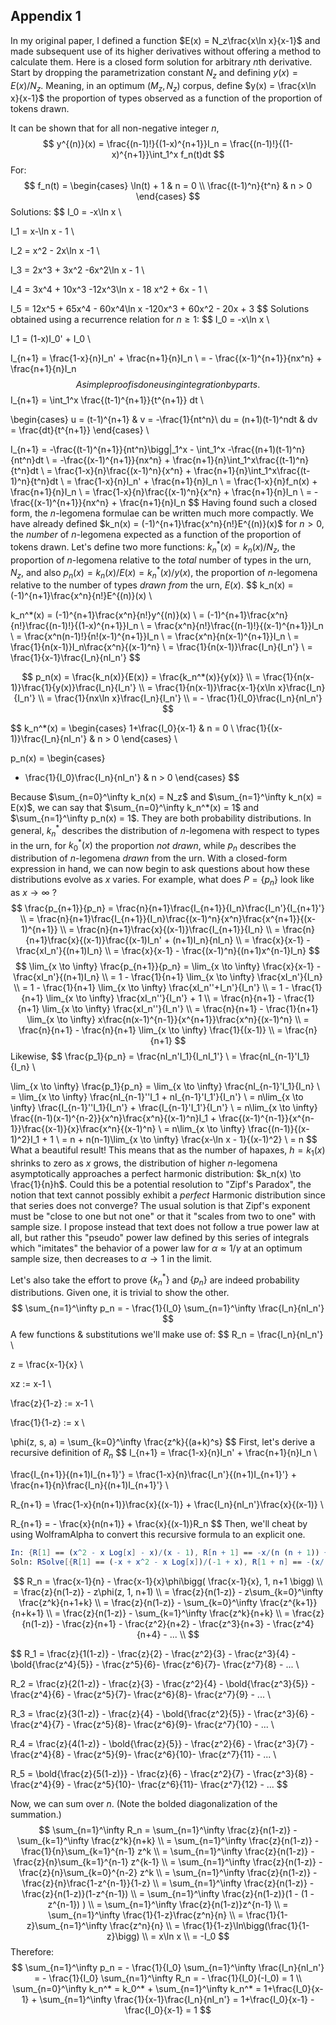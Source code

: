 ## Appendix 1

In my original paper, I defined a function $E(x) = N_z\frac{x\ln x}{x-1}$ and made subsequent use of its higher derivatives without offering a method to calculate them. Here is a closed form solution for arbitrary $n$th derivative. Start by dropping the parametrization constant $N_z$ and defining $y(x) = E(x)/N_z$. Meaning, in an optimum $(M_z, N_z)$ corpus, define $y(x) = \frac{x\ln x}{x-1}$ the proportion of types observed as a function of the proportion of tokens drawn.

It can be shown that for all non-negative integer $n$,
$$
y^{(n)}(x)
= \frac{(n-1)!}{(1-x)^{n+1}}I_n
= \frac{(n-1)!}{(1-x)^{n+1}}\int_1^x f_n(t)dt
$$
For:
$$
f_n(t)
= \begin{cases}
\ln(t) + 1 & n = 0 \\
\frac{(t-1)^n}{t^n} & n > 0
\end{cases}
$$
Solutions:
$$
I_0 = -x\ln x \\

I_1 = x-\ln x - 1 \\

I_2 = x^2 - 2x\ln x -1 \\

I_3 = 2x^3 + 3x^2 -6x^2\ln x - 1 \\

I_4 = 3x^4 + 10x^3 -12x^3\ln x - 18 x^2 + 6x - 1 \\

I_5 = 12x^5 + 65x^4 - 60x^4\ln x -120x^3 + 60x^2 - 20x + 3
$$
Solutions obtained using a recurrence relation for $n \ge 1$:
$$
I_0 = -x\ln x \\

I_1 = (1-x)I_0' + I_0 \\

I_{n+1} = \frac{1-x}{n}I_n' + \frac{n+1}{n}I_n \\
= - \frac{(x-1)^{n+1}}{nx^n} + \frac{n+1}{n}I_n
$$
A simple proof is done using integration by parts.
$$
I_{n+1}
= \int_1^x \frac{(t-1)^{n+1}}{t^{n+1}} dt \\

\begin{cases}
u = (t-1)^{n+1} & v = -\frac{1}{nt^n}\\
du = (n+1)(t-1)^ndt & dv = \frac{dt}{t^{n+1}}
\end{cases} \\

I_{n+1}
= -\frac{(t-1)^{n+1}}{nt^n}\bigg|_1^x - \int_1^x -\frac{(n+1)(t-1)^n}{nt^n}dt \\
= -\frac{(x-1)^{n+1}}{nx^n} + \frac{n+1}{n}\int_1^x\frac{(t-1)^n}{t^n}dt \\
= \frac{1-x}{n}\frac{(x-1)^n}{x^n} + \frac{n+1}{n}\int_1^x\frac{(t-1)^n}{t^n}dt \\
= \frac{1-x}{n}I_n' + \frac{n+1}{n}I_n \\
= \frac{1-x}{n}f_n(x) + \frac{n+1}{n}I_n \\
= \frac{1-x}{n}\frac{(x-1)^n}{x^n} + \frac{n+1}{n}I_n \\
= -\frac{(x-1)^{n+1}}{nx^n} + \frac{n+1}{n}I_n
$$
Having found such a closed form, the $n$-legomena formulae can be written much more compactly. We have already defined $k_n(x) = (-1)^{n+1}\frac{x^n}{n!}E^{(n)}(x)$ for $n > 0$, the _number_ of $n$-legomena expected as a function of the proportion of tokens drawn. Let's define two more functions: $k_n^*(x) = k_n(x)/N_z$, the proportion of $n$-legomena relative to the _total_ number of types in the urn, $N_z$, and also $p_n(x) = k_n(x)/E(x) = k_n^*(x)/y(x)$, the proportion of $n$-legomena relative to the number of types _drawn from_ the urn, $E(x)$.
$$
k_n(x)
= (-1)^{n+1}\frac{x^n}{n!}E^{(n)}(x) \\

k_n^*(x) = (-1)^{n+1}\frac{x^n}{n!}y^{(n)}(x) \\
= (-1)^{n+1}\frac{x^n}{n!}\frac{(n-1)!}{(1-x)^{n+1}}I_n \\
= \frac{x^n}{n!}\frac{(n-1)!}{(x-1)^{n+1}}I_n \\
= \frac{x^n(n-1)!}{n!(x-1)^{n+1}}I_n \\
= \frac{x^n}{n(x-1)^{n+1}}I_n \\
= \frac{1}{n(x-1)}I_n\frac{x^n}{(x-1)^n} \\
= \frac{1}{n(x-1)}\frac{I_n}{I_n'} \\
= \frac{1}{x-1}\frac{I_n}{nI_n'}
$$

$$
p_n(x)
= \frac{k_n(x)}{E(x)} 
= \frac{k_n^*(x)}{y(x)} \\
= \frac{1}{n(x-1)}\frac{1}{y(x)}\frac{I_n}{I_n'} \\
= \frac{1}{n(x-1)}\frac{x-1}{x\ln x}\frac{I_n}{I_n'} \\
= \frac{1}{nx\ln x}\frac{I_n}{I_n'} \\
= - \frac{1}{I_0}\frac{I_n}{nI_n'}
$$

$$
k_n^*(x)
= \begin{cases}
1+\frac{I_0}{x-1} & n = 0 \\
\frac{1}{(x-1)}\frac{I_n}{nI_n'} & n > 0
\end{cases} \\

p_n(x)
= \begin{cases}
- \frac{1}{I_0}\frac{I_n}{nI_n'} & n > 0
\end{cases}
$$



Because $\sum_{n=0}^\infty k_n(x) = N_z$ and $\sum_{n=1}^\infty k_n(x) = E(x)$, we can say that  $\sum_{n=0}^\infty k_n^*(x) = 1$ and $\sum_{n=1}^\infty p_n(x) = 1$. They are both probability distributions. In general, $k_n^*$ describes the distribution of $n$-legomena with respect to types in the urn, for $k_0^*(x)$ the proportion _not drawn_, while $p_n$ describes the distribution of $n$-legomena _drawn_ from the urn. With a closed-form expression in hand, we can now begin to ask questions about how these distributions evolve as $x$ varies. For example, what does $P = \{p_n\}$ look like as $x \to \infty$ ?
$$
\frac{p_{n+1}}{p_n}
= \frac{n}{n+1}\frac{I_{n+1}}{I_n}\frac{I_n'}{I_{n+1}'} \\
= \frac{n}{n+1}\frac{I_{n+1}}{I_n}\frac{(x-1)^n}{x^n}\frac{x^{n+1}}{(x-1)^{n+1}} \\
= \frac{n}{n+1}\frac{x}{(x-1)}\frac{I_{n+1}}{I_n} \\
= \frac{n}{n+1}\frac{x}{(x-1)}\frac{(x-1)I_n' + (n+1)I_n}{nI_n} \\
= \frac{x}{x-1} - \frac{xI_n'}{(n+1)I_n} \\
= \frac{x}{x-1} - \frac{(x-1)^n}{(n+1)x^{n-1}I_n}
$$
$$
\lim_{x \to \infty} \frac{p_{n+1}}{p_n} 
= \lim_{x \to \infty} \frac{x}{x-1} - \frac{xI_n'}{(n+1)I_n} \\
= 1 - \frac{1}{n+1} \lim_{x \to \infty} \frac{xI_n'}{I_n} \\
= 1 - \frac{1}{n+1} \lim_{x \to \infty} \frac{xI_n''+I_n'}{I_n'} \\
= 1 - \frac{1}{n+1} \lim_{x \to \infty} \frac{xI_n''}{I_n'} + 1 \\
= \frac{n}{n+1} - \frac{1}{n+1} \lim_{x \to \infty} \frac{xI_n''}{I_n'} \\
= \frac{n}{n+1} - \frac{1}{n+1} \lim_{x \to \infty} x\frac{n(x-1)^{n-1}}{x^{n+1}}\frac{x^n}{(x-1)^n} \\
= \frac{n}{n+1} - \frac{n}{n+1} \lim_{x \to \infty} \frac{1}{(x-1)} \\
= \frac{n}{n+1}
$$
Likewise,
$$
\frac{p_1}{p_n}
= \frac{nI_n'I_1}{I_nI_1'} \\
= \frac{nI_{n-1}'I_1}{I_n} \\

\lim_{x \to \infty} \frac{p_1}{p_n}
= \lim_{x \to \infty} \frac{nI_{n-1}'I_1}{I_n} \\
= \lim_{x \to \infty} \frac{nI_{n-1}''I_1 + nI_{n-1}'I_1'}{I_n'} \\
= n\lim_{x \to \infty} \frac{I_{n-1}''I_1}{I_n'} + \frac{I_{n-1}'I_1'}{I_n'} \\
= n\lim_{x \to \infty} \frac{(n-1)(x-1)^{n-2}}{x^n}\frac{x^n}{(x-1)^n}I_1 + \frac{(x-1)^{n-1}}{x^{n-1}}\frac{(x-1)}{x}\frac{x^n}{(x-1)^n} \\
= n\lim_{x \to \infty} \frac{(n-1)}{(x-1)^2}I_1 + 1 \\
= n + n(n-1)\lim_{x \to \infty} \frac{x-\ln x - 1}{(x-1)^2} \\
= n
$$
What a beautiful result! This means that as the number of hapaxes, $h=k_1(x)$ shrinks to zero as $x$ grows, the distribution of higher $n$-legomena asymptotically approaches a perfect harmonic distribution: $k_n(x) \to \frac{1}{n}h$. Could this be a potential resolution to "Zipf's Paradox", the notion that text cannot possibly exhibit a _perfect_ Harmonic distribution since that series does not converge? The usual solution is that Zipf's exponent must be "close to one but not one" or that it "scales from two to one" with sample size. I propose instead that text does not follow a true power law at all, but rather this "pseudo" power law defined by this series of integrals which "imitates" the behavior of a power law for $\alpha \approx 1/\gamma$ at an optimum sample size, then decreases to $\alpha \to 1$ in the limit.

Let's also take the effort to prove $\{k_n^*\}$ and $\{p_n\}$ are indeed probability distributions. Given one, it is trivial to show the other.
$$
\sum_{n=1}^\infty p_n
= - \frac{1}{I_0} \sum_{n=1}^\infty \frac{I_n}{nI_n'}
$$
A few functions & substitutions we'll make use of:
$$
R_n = \frac{I_n}{nI_n'} \\

z = \frac{x-1}{x} \\

xz := x-1 \\

\frac{z}{1-z} := x-1 \\

\frac{1}{1-z} := x \\

\phi(z, s, a) = \sum_{k=0}^\infty \frac{z^k}{(a+k)^s}
$$
First, let's derive a recursive definition of $R_n$
$$
I_{n+1}
= \frac{1-x}{n}I_n' + \frac{n+1}{n}I_n \\

\frac{I_{n+1}}{(n+1)I_{n+1}'}
= \frac{1-x}{n}\frac{I_n'}{(n+1)I_{n+1}'} + \frac{n+1}{n}\frac{I_n}{(n+1)I_{n+1}'} \\

R_{n+1}
= \frac{1-x}{n(n+1)}\frac{x}{(x-1)} + \frac{I_n}{nI_n'}\frac{x}{(x-1)} \\

R_{n+1}
= - \frac{x}{n(n+1)} + \frac{x}{(x-1)}R_n
$$
Then, we'll cheat by using WolframAlpha to convert this recursive formula to an explicit one.

```mathematica
In: {R[1] == (x^2 - x Log[x] - x)/(x - 1), R[n + 1] == -x/(n (n + 1)) + (x/(x - 1)) R[n]}
Soln: RSolve[{R[1] == (-x + x^2 - x Log[x])/(-1 + x), R[1 + n] == -(x/(n (1 + n))) + (x R[n])/(-1 + x)}, {R[n]}, n]
```

$$
R_n
= \frac{x-1}{n} - \frac{x-1}{x}\phi\bigg( \frac{x-1}{x}, 1, n+1 \bigg) \\
= \frac{z}{n(1-z)} - z\phi(z, 1, n+1) \\
= \frac{z}{n(1-z)} - z\sum_{k=0}^\infty \frac{z^k}{n+1+k} \\
= \frac{z}{n(1-z)} - \sum_{k=0}^\infty \frac{z^{k+1}}{n+k+1} \\
= \frac{z}{n(1-z)} - \sum_{k=1}^\infty \frac{z^k}{n+k} \\
= \frac{z}{n(1-z)} - \frac{z}{n+1} - \frac{z^2}{n+2} - \frac{z^3}{n+3} - \frac{z^4}{n+4} - ... \\
$$

$$
R_1
= \frac{z}{1(1-z)} - \frac{z}{2} - \frac{z^2}{3} - \frac{z^3}{4} - \bold{\frac{z^4}{5}} - \frac{z^5}{6}- \frac{z^6}{7}- \frac{z^7}{8} - ... \\

R_2
= \frac{z}{2(1-z)} - \frac{z}{3} - \frac{z^2}{4} - \bold{\frac{z^3}{5}} - \frac{z^4}{6} - \frac{z^5}{7}- \frac{z^6}{8}- \frac{z^7}{9} - ... \\

R_3
= \frac{z}{3(1-z)} - \frac{z}{4} - \bold{\frac{z^2}{5}} - \frac{z^3}{6} - \frac{z^4}{7} - \frac{z^5}{8}- \frac{z^6}{9}- \frac{z^7}{10} - ... \\

R_4
= \frac{z}{4(1-z)} - \bold{\frac{z}{5}} - \frac{z^2}{6} - \frac{z^3}{7} - \frac{z^4}{8} - \frac{z^5}{9}- \frac{z^6}{10}- \frac{z^7}{11} - ... \\

R_5
= \bold{\frac{z}{5(1-z)}} - \frac{z}{6} - \frac{z^2}{7} - \frac{z^3}{8} - \frac{z^4}{9} - \frac{z^5}{10}- \frac{z^6}{11}- \frac{z^7}{12} - ...
$$



Now, we can sum over $n$. (Note the bolded diagonalization of the summation.)
$$
\sum_{n=1}^\infty R_n
= \sum_{n=1}^\infty \frac{z}{n(1-z)} - \sum_{k=1}^\infty \frac{z^k}{n+k} \\
= \sum_{n=1}^\infty \frac{z}{n(1-z)} - \frac{1}{n}\sum_{k=1}^{n-1} z^k \\
= \sum_{n=1}^\infty \frac{z}{n(1-z)} - \frac{z}{n}\sum_{k=1}^{n-1} z^{k-1} \\
= \sum_{n=1}^\infty \frac{z}{n(1-z)} - \frac{z}{n}\sum_{k=0}^{n-2} z^k \\
= \sum_{n=1}^\infty \frac{z}{n(1-z)} - \frac{z}{n}\frac{1-z^{n-1}}{1-z} \\
= \sum_{n=1}^\infty \frac{z}{n(1-z)} - \frac{z}{n(1-z)}(1-z^{n-1}) \\
= \sum_{n=1}^\infty \frac{z}{n(1-z)}(1 - (1 - z^{n-1}) ) \\
= \sum_{n=1}^\infty \frac{z}{n(1-z)}z^{n-1} \\
= \sum_{n=1}^\infty \frac{1}{1-z}\frac{z^n}{n} \\
= \frac{1}{1-z}\sum_{n=1}^\infty \frac{z^n}{n} \\
= \frac{1}{1-z}\ln\bigg(\frac{1}{1-z}\bigg) \\
= x\ln x \\
= -I_0
$$
Therefore:
$$
\sum_{n=1}^\infty p_n
= - \frac{1}{I_0} \sum_{n=1}^\infty \frac{I_n}{nI_n'}
= - \frac{1}{I_0} \sum_{n=1}^\infty R_n
= - \frac{1}{I_0}(-I_0) = 1 \\
\sum_{n=0}^\infty k_n^*
= k_0^* + \sum_{n=1}^\infty k_n^*
= 1+\frac{I_0}{x-1} + \sum_{n=1}^\infty \frac{1}{x-1}\frac{I_n}{nI_n'}
= 1+\frac{I_0}{x-1} - \frac{I_0}{x-1}
= 1
$$

